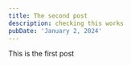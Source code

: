 ```yaml
---
title: The second post
description: checking this works
pubDate: 'January 2, 2024'
---
```


This is the first post